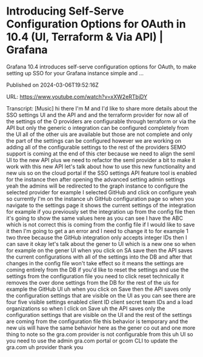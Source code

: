 # Introducing Self-Serve Configuration Options for OAuth in 10.4 (UI, Terraform &amp; Via API) | Grafana

Grafana 10.4 introduces self-serve configuration options for OAuth, to make setting up SSO for your Grafana instance simple and ...

Published on 2024-03-06T19:52:16Z

URL: https://www.youtube.com/watch?v=xXW2eRTbjDY

Transcript: [Music] hi there I'm M and I'd like to share more details about the SSO settings UI and the API and and the terraform provider for now all of the settings of the O providers are configurable through terraform or via the API but only the generic o integration can be configured completely from the UI all of the other uis are available but those are not complete and only the part of the settings can be configured however we are working on adding all of the configurable settings to the rest of the providers SEMO support is coming at the end of this cter because we need to align the seml UI to the new API plus we need to refactor the seml provider a bit to make it work with this new API let's talk about how to use this new functionality and new uis so on the cloud portal if the SSO settings API feature tool is enabled for the instance then after opening the advanced setting admin settings yeah the admins will be redirected to the graph instance to configure the selected provider for example I selected GitHub and click on configure yeah so currently I'm on the instance uh GitHub configuration page so when you navigate to the settings page it shows the current settings of the integration for example if you previously set the integration up from the config file then it's going to show the same values here as you can see I have the ABC which is not correct this is coming from the config file if I would like to save it then I'm going to get a an error and I need to change it to for example 1 two three because the GitHub integration only accepts integer IDs then I can save it okay let's talk about the gener to UI which is a new one so when for example on the gener UI when you click on SA save then the API saves the current configurations with all of the settings into the DB and after that changes in the config file won't take effect so it means the settings are coming entirely from the DB if you'd like to reset the settings and use the settings from the configuration file you need to click reset technically it removes the over done settings from the DB for the rest of the uis for example the GitHub UI uh when you click on Save then the API saves only the configuration settings that are visible on the UI as you can see there are four five visible settings enabled client ID client secret team IDs and a load organizations so when I click on Save uh the API saves only the configuration settings that are visible on the UI and the rest of the settings are coming from the configuration file this behavior is temporary and the new uis will have the same behavior here as the gener co out and one more thing to note so the gra.com provider is not configurable from this uh UI so you need to use the admin gra.com portal or gcom CLI to update the gra.com uh provider thank you

